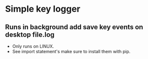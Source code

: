 # Simple key logger
##  Runs in background add save key events on desktop file.log
*  Only runs on LINUX. 
*  See import statement's make sure to install them with pip. 